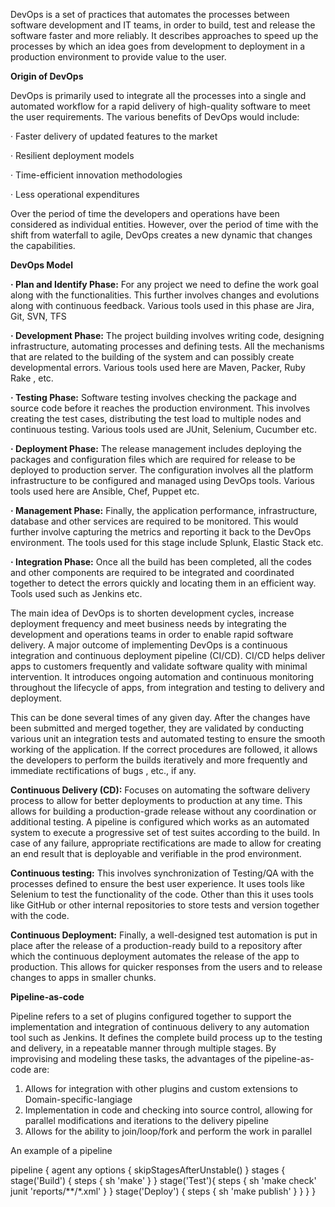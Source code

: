 DevOps is a set of practices that automates the processes between software development and IT teams, in order to build, test and release the software faster and more reliably. It describes approaches to speed up the processes by which an idea goes from development to deployment in a production environment to provide value to the user. 

 

**Origin of DevOps** 

DevOps is primarily used to integrate all the processes into a single and automated workflow for a rapid delivery of high-quality software to meet the user requirements. The various benefits of DevOps would include:

·      Faster delivery of updated features to the market

·      Resilient deployment models

·      Time-efficient innovation methodologies 

·      Less operational expenditures

 

Over the period of time the developers and operations have been considered as individual entities. However, over the period of time with the shift from waterfall to agile, DevOps creates a new dynamic that changes the capabilities. 

**DevOps Model**

**·      Plan and Identify Phase:** For any project we need to define the work goal along with the functionalities. This further involves changes and evolutions along with continuous feedback. Various tools used in this phase are Jira, Git, SVN, TFS

**·      Development Phase:** The project building involves writing code, designing infrastructure, automating processes and defining tests. All the mechanisms that are related to the building of the system and can possibly create developmental errors. Various tools used here are Maven, Packer, Ruby Rake , etc.

**·      Testing Phase:** Software testing involves checking the package and source code before it reaches the production environment. This involves creating the test cases, distributing the test load to multiple nodes and continuous testing. Various tools used are JUnit, Selenium, Cucumber etc.

**·      Deployment Phase:** The release management includes deploying the packages and configuration files which are required for release to be deployed to production server. The configuration involves all the platform infrastructure to be configured and managed using DevOps tools. Various tools used here are Ansible, Chef, Puppet etc.

**·      Management Phase:** Finally, the application performance, infrastructure, database and other services are required to be monitored. This would further involve capturing the metrics and reporting it back to the DevOps environment. The tools used for this stage include Splunk, Elastic Stack etc.

**·      Integration Phase:** Once all the build has been completed, all the codes and other components are required to be integrated and coordinated together to detect the errors quickly and locating them in an efficient way. Tools used such as Jenkins etc.

 

The main idea of DevOps is to shorten development cycles, increase deployment frequency and meet business needs by integrating the development and operations teams in order to enable rapid software delivery. A major outcome of implementing DevOps is a continuous integration and continuous deployment pipeline (CI/CD). CI/CD helps deliver apps to customers frequently and validate software quality with minimal intervention. It introduces ongoing automation and continuous monitoring throughout the lifecycle of apps, from integration and testing to delivery and deployment. 

 

This can be done several times of any given day.  After the changes have been submitted and merged together, they are validated by conducting various unit an integration tests and automated testing to ensure the smooth working of the application. If the correct procedures are followed, it allows the developers to perform the builds iteratively and more frequently and immediate rectifications of bugs , etc., if any. 

**Continuous Delivery (CD):** Focuses on automating the software delivery process to allow for better deployments to production at any time. This allows for building a production-grade release without any coordination or additional testing. A pipeline is configured which works as an automated system to execute a progressive set of test suites according to the build. In case of any failure, appropriate rectifications are made to allow for creating an end result that is deployable and verifiable in the prod environment.

 **Continuous testing:** This involves synchronization of Testing/QA with the processes defined to ensure the best user experience. It uses tools like Selenium to test the functionality of the code. Other than this it uses tools like GitHub or other internal repositories to store tests and version together with the code. 

**Continuous Deployment:** Finally, a well-designed test automation is put in place after the release of a production-ready build to a repository after which the continuous deployment automates the release of the app to production. This allows for quicker responses from the users and to release changes to apps in smaller chunks.

**Pipeline-as-code**

Pipeline refers to a set of plugins configured together to support the implementation and integration of continuous delivery to any automation tool such as Jenkins. It defines the complete build process up to the testing and delivery, in a repeatable manner through multiple stages. By improvising and modeling these tasks, the advantages of the pipeline-as-code are:

1. Allows for integration with other plugins and custom extensions to Domain-specific-langiage
2. Implementation in code and checking into source control, allowing for parallel modifications and iterations to the delivery pipeline
3. Allows for the ability to join/loop/fork and perform the work in parallel



An example of a pipeline

pipeline { 
    agent any 
    options {
        skipStagesAfterUnstable()
    }
    stages {
        stage('Build') { 
            steps { 
                sh 'make' 
            }
        }
        stage('Test'){
            steps {
                sh 'make check'
                junit 'reports/**/*.xml' 
            }
        }
        stage('Deploy') {
            steps {
                sh 'make publish'
            }
        }
    }
}



 

 
